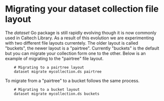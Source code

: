 
# Migrating your dataset collection file layout

The _dataset_ Go package is still rapidly evolving though it is
now commonly used in Caltech Library. As a result of this evolution
we are experimenting with two different file layouts currentely.
The older layout is called "buckets", the newer layout is a
"pairtree". Currently "buckets" is the default but you can migrate
your collection form one to the other.  Below is an example
of migrating to the "pairtree" file layout.

```
    # Migrating to a pairtree layout
    dataset migrate mycollection.ds pairtree
```

To migrate from a "pairtree" to a bucket follows the same process.

```
    # Migrating to a bucket layout
    dataset migrate mycollection.ds buckets
```

